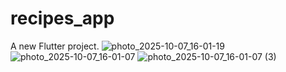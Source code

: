 # recipes_app

A new Flutter project.
![photo_2025-10-07_16-01-19](https://github.com/user-attachments/assets/85edb8b3-f645-4bf1-b120-fe1e67c301d3)
![photo_2025-10-07_16-01-07](https://github.com/user-attachments/assets/31946a93-02a0-4bba-876e-4063f549d8ff)
![photo_2025-10-07_16-01-07 (3)](https://github.com/user-attachments/assets/d7e04b87-2162-4a45-bbe5-c6996f8db0b4)
